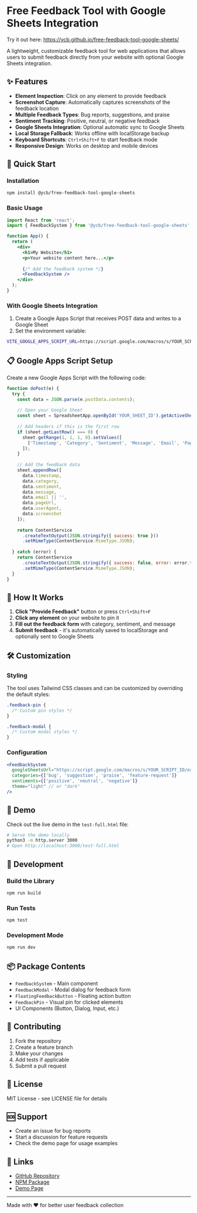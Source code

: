 # Free Feedback Tool with Google Sheets Integration

Try it out here: https://ycb.github.io/free-feedback-tool-google-sheets/

A lightweight, customizable feedback tool for web applications that allows users to submit feedback directly from your website with optional Google Sheets integration.

## ✨ Features

- **Element Inspection**: Click on any element to provide feedback
- **Screenshot Capture**: Automatically captures screenshots of the feedback location
- **Multiple Feedback Types**: Bug reports, suggestions, and praise
- **Sentiment Tracking**: Positive, neutral, or negative feedback
- **Google Sheets Integration**: Optional automatic sync to Google Sheets
- **Local Storage Fallback**: Works offline with localStorage backup
- **Keyboard Shortcuts**: `Ctrl+Shift+F` to start feedback mode
- **Responsive Design**: Works on desktop and mobile devices

## 🚀 Quick Start

### Installation

```bash
npm install @ycb/free-feedback-tool-google-sheets
```

### Basic Usage

```jsx
import React from 'react';
import { FeedbackSystem } from '@ycb/free-feedback-tool-google-sheets';

function App() {
  return (
    <div>
      <h1>My Website</h1>
      <p>Your website content here...</p>
      
      {/* Add the feedback system */}
      <FeedbackSystem />
    </div>
  );
}
```

### With Google Sheets Integration

1. Create a Google Apps Script that receives POST data and writes to a Google Sheet
2. Set the environment variable:

```bash
VITE_GOOGLE_APPS_SCRIPT_URL=https://script.google.com/macros/s/YOUR_SCRIPT_ID/exec
```

## 📋 Google Apps Script Setup

Create a new Google Apps Script with the following code:

```javascript
function doPost(e) {
  try {
    const data = JSON.parse(e.postData.contents);
    
    // Open your Google Sheet
    const sheet = SpreadsheetApp.openById('YOUR_SHEET_ID').getActiveSheet();
    
    // Add headers if this is the first row
    if (sheet.getLastRow() === 0) {
      sheet.getRange(1, 1, 1, 8).setValues([
        ['Timestamp', 'Category', 'Sentiment', 'Message', 'Email', 'Page URL', 'User Agent', 'Screenshot']
      ]);
    }
    
    // Add the feedback data
    sheet.appendRow([
      data.timestamp,
      data.category,
      data.sentiment,
      data.message,
      data.email || '',
      data.pageUrl,
      data.userAgent,
      data.screenshot
    ]);
    
    return ContentService
      .createTextOutput(JSON.stringify({ success: true }))
      .setMimeType(ContentService.MimeType.JSON);
      
  } catch (error) {
    return ContentService
      .createTextOutput(JSON.stringify({ success: false, error: error.toString() }))
      .setMimeType(ContentService.MimeType.JSON);
  }
}
```

## 🎯 How It Works

1. **Click "Provide Feedback"** button or press `Ctrl+Shift+F`
2. **Click any element** on your website to pin it
3. **Fill out the feedback form** with category, sentiment, and message
4. **Submit feedback** - it's automatically saved to localStorage and optionally sent to Google Sheets

## 🛠️ Customization

### Styling

The tool uses Tailwind CSS classes and can be customized by overriding the default styles:

```css
.feedback-pin {
  /* Custom pin styles */
}

.feedback-modal {
  /* Custom modal styles */
}
```

### Configuration

```jsx
<FeedbackSystem
  googleSheetsUrl="https://script.google.com/macros/s/YOUR_SCRIPT_ID/exec"
  categories={['bug', 'suggestion', 'praise', 'feature-request']}
  sentiments={['positive', 'neutral', 'negative']}
  theme="light" // or "dark"
/>
```

## 📱 Demo

Check out the live demo in the `test-full.html` file:

```bash
# Serve the demo locally
python3 -m http.server 3000
# Open http://localhost:3000/test-full.html
```

## 🔧 Development

### Build the Library

```bash
npm run build
```

### Run Tests

```bash
npm test
```

### Development Mode

```bash
npm run dev
```

## 📦 Package Contents

- `FeedbackSystem` - Main component
- `FeedbackModal` - Modal dialog for feedback form
- `FloatingFeedbackButton` - Floating action button
- `FeedbackPin` - Visual pin for clicked elements
- UI Components (Button, Dialog, Input, etc.)

## 🤝 Contributing

1. Fork the repository
2. Create a feature branch
3. Make your changes
4. Add tests if applicable
5. Submit a pull request

## 📄 License

MIT License - see LICENSE file for details

## 🆘 Support

- Create an issue for bug reports
- Start a discussion for feature requests
- Check the demo page for usage examples

## 🔗 Links

- [GitHub Repository](https://github.com/ycb/free-feedback-tool-google-sheets)
- [NPM Package](https://www.npmjs.com/package/@ycb/free-feedback-tool-google-sheets)
- [Demo Page](./test-full.html)

---

Made with ❤️ for better user feedback collection
